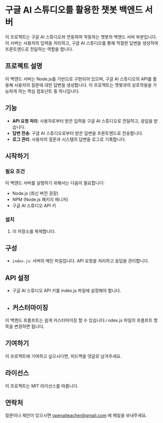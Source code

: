 # 구글 AI 스튜디오를 활용한 챗봇 백엔드 서버

이 프로젝트는 구글 AI 스튜디오와 연동하여 작동하는 챗봇의 백엔드 서버 부분입니다. 이 서버는 사용자의 입력을 처리하고, 구글 AI 스튜디오를 통해 적절한 답변을 생성하여 프론트엔드로 전달하는 역할을 합니다.

## 프로젝트 설명

이 백엔드 서버는 Node.js를 기반으로 구현되어 있으며, 구글 AI 스튜디오의 API를 활용해 사용자의 질문에 대한 답변을 생성합니다. 이 프로젝트는 챗봇과의 상호작용을 가능하게 하는 핵심 컴포넌트 중 하나입니다.

## 기능

- **API 요청 처리**: 사용자로부터 받은 입력을 구글 AI 스튜디오로 전달하고, 응답을 받습니다.
- **답변 전송**: 구글 AI 스튜디오로부터 받은 답변을 프론트엔드로 전송합니다.
- **로그 관리**: 사용자의 질문과 시스템의 답변을 로그로 기록합니다.

## 시작하기

### 필요 조건

이 백엔드 서버를 실행하기 위해서는 다음이 필요합니다:

- Node.js (최신 버전 권장)
- NPM (Node.js 패키지 매니저)
- 구글 AI 스튜디오 API 키

### 설치

1. 이 저장소를 복제합니다.


## 구성

- `index.js`: 서버의 메인 파일입니다. API 요청을 처리하고 응답을 관리합니다.

## API 설정

- 구글 AI 스튜디오 API 키를 index.js 파일에 설정해야 합니다.

- ## 커스터마이징

이 백엔드 프롬프트는 쉽게 커스터마이징 할 수 있습니다.i
ndex.js 파일의 프롬프트 항목을 변경하면 됩니다.

## 기여하기

이 프로젝트에 기여하고 싶으시다면, 피드백을 댓글로 남겨주세요.

## 라이선스

이 프로젝트는 MIT 라이선스를 따릅니다.  

## 연락처

질문이나 제안이 있으시면 openaiteacher@gmail.com 에 메일을 보내주세요.
